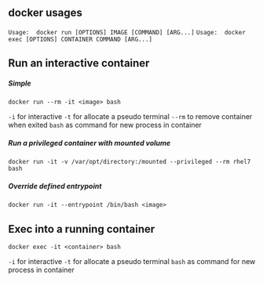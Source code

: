 ## docker usages
```Usage:  docker run [OPTIONS] IMAGE [COMMAND] [ARG...]```
```Usage:  docker exec [OPTIONS] CONTAINER COMMAND [ARG...]```

## Run an interactive container

##### Simple
```docker run --rm -it <image> bash```

```-i``` for interactive 
```-t``` for allocate a pseudo terminal
```--rm``` to remove container when exited 
```bash``` as command for new process in container 

##### Run a privileged container with mounted volume
```docker run -it -v /var/opt/directory:/mounted --privileged --rm rhel7 bash```

##### Override defined entrypoint
```docker run -it --entrypoint /bin/bash <image>```

## Exec into a running container
```docker exec -it <container> bash```

```-i``` for interactive 
```-t``` for allocate a pseudo terminal 
```bash``` as command for new process in container  

